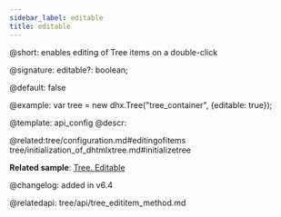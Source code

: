 ```yaml
---
sidebar_label: editable
title: editable
---          
```


@short: enables editing of Tree items on a double-click  

@signature: editable?: boolean;

@default: false

@example: 
var tree = new dhx.Tree("tree_container", {editable: true});

@template:	api_config
@descr: 

@related:tree/configuration.md#editingofitems
 tree/initialization_of_dhtmlxtree.md#initializetree

**Related sample**: [Tree. Editable](https://snippet.dhtmlx.com/re4h88w7)

@changelog: added in v6.4

@relatedapi: tree/api/tree_edititem_method.md